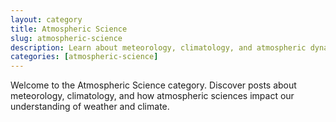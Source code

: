 ```yaml
---
layout: category
title: Atmospheric Science
slug: atmospheric-science
description: Learn about meteorology, climatology, and atmospheric dynamics.
categories: [atmospheric-science]
---
```


Welcome to the Atmospheric Science category. Discover posts about meteorology, climatology, and how atmospheric sciences impact our understanding of weather and climate.
